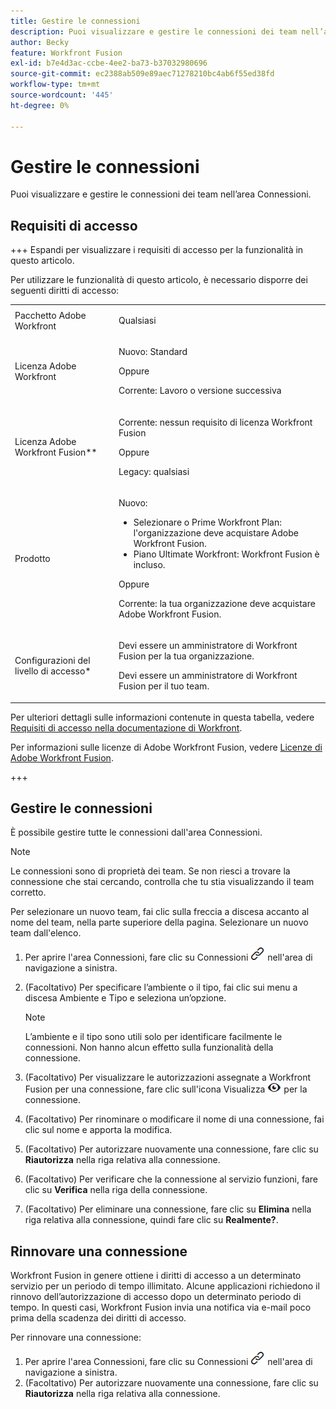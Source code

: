 ```yaml
---
title: Gestire le connessioni
description: Puoi visualizzare e gestire le connessioni dei team nell’area Connessioni.
author: Becky
feature: Workfront Fusion
exl-id: b7e4d3ac-ccbe-4ee2-ba73-b37032980696
source-git-commit: ec2388ab509e89aec71278210bc4ab6f55ed38fd
workflow-type: tm+mt
source-wordcount: '445'
ht-degree: 0%

---
```


# Gestire le connessioni

Puoi visualizzare e gestire le connessioni dei team nell’area Connessioni.

## Requisiti di accesso

+++ Espandi per visualizzare i requisiti di accesso per la funzionalità in questo articolo.

Per utilizzare le funzionalità di questo articolo, è necessario disporre dei seguenti diritti di accesso:

<table style="table-layout:auto">
 <col> 
 <col> 
 <tbody> 
  <tr> 
   <td role="rowheader">Pacchetto Adobe Workfront 
   <td> <p>Qualsiasi</p> </td> 
  </tr> 
  <tr data-mc-conditions=""> 
   <td role="rowheader">Licenza Adobe Workfront</td> 
   <td> <p>Nuovo: Standard</p><p>Oppure</p><p>Corrente: Lavoro o versione successiva</p> </td> 
  </tr> 
  <tr> 
   <td role="rowheader">Licenza Adobe Workfront Fusion**</td> 
   <td>
   <p>Corrente: nessun requisito di licenza Workfront Fusion</p>
   <p>Oppure</p>
   <p>Legacy: qualsiasi </p>
   </td> 
  </tr> 
  <tr> 
   <td role="rowheader">Prodotto</td> 
   <td>
   <p>Nuovo:</p> <ul><li>Selezionare o Prime Workfront Plan: l'organizzazione deve acquistare Adobe Workfront Fusion.</li><li>Piano Ultimate Workfront: Workfront Fusion è incluso.</li></ul>
   <p>Oppure</p>
   <p>Corrente: la tua organizzazione deve acquistare Adobe Workfront Fusion.</p>
   </td> 
  </tr>
  <tr data-mc-conditions=""> 
   <td role="rowheader">Configurazioni del livello di accesso*</td> 
   <td> 
     <p>Devi essere un amministratore di Workfront Fusion per la tua organizzazione.</p>
     <p>Devi essere un amministratore di Workfront Fusion per il tuo team.</p>
   </td> 
  </tr> 
   </td> 
  </tr> 
 </tbody> 
</table>

Per ulteriori dettagli sulle informazioni contenute in questa tabella, vedere [Requisiti di accesso nella documentazione di Workfront](/help/workfront-fusion/references/licenses-and-roles/access-level-requirements-in-documentation.md).

Per informazioni sulle licenze di Adobe Workfront Fusion, vedere [Licenze di Adobe Workfront Fusion](/help/workfront-fusion/set-up-and-manage-workfront-fusion/licensing-operations-overview/license-automation-vs-integration.md).

+++

## Gestire le connessioni

È possibile gestire tutte le connessioni dall&#39;area Connessioni.

>[!NOTE]
>
>Le connessioni sono di proprietà dei team. Se non riesci a trovare la connessione che stai cercando, controlla che tu stia visualizzando il team corretto.
>
>Per selezionare un nuovo team, fai clic sulla freccia a discesa accanto al nome del team, nella parte superiore della pagina. Selezionare un nuovo team dall&#39;elenco.

1. Per aprire l&#39;area Connessioni, fare clic su Connessioni ![icona Connessioni](assets/connections-icon.png) nell&#39;area di navigazione a sinistra.
1. (Facoltativo) Per specificare l’ambiente o il tipo, fai clic sui menu a discesa Ambiente e Tipo e seleziona un’opzione.

   >[!NOTE]
   >
   >L’ambiente e il tipo sono utili solo per identificare facilmente le connessioni. Non hanno alcun effetto sulla funzionalità della connessione.

1. (Facoltativo) Per visualizzare le autorizzazioni assegnate a Workfront Fusion per una connessione, fare clic sull&#39;icona Visualizza ![Visualizza autorizzazioni di connessione](assets/view-connection-permissions.png) per la connessione.
1. (Facoltativo) Per rinominare o modificare il nome di una connessione, fai clic sul nome e apporta la modifica.
1. (Facoltativo) Per autorizzare nuovamente una connessione, fare clic su **Riautorizza** nella riga relativa alla connessione.
1. (Facoltativo) Per verificare che la connessione al servizio funzioni, fare clic su **Verifica** nella riga della connessione.
1. (Facoltativo) Per eliminare una connessione, fare clic su **Elimina** nella riga relativa alla connessione, quindi fare clic su **Realmente?**.

## Rinnovare una connessione

Workfront Fusion in genere ottiene i diritti di accesso a un determinato servizio per un periodo di tempo illimitato. Alcune applicazioni richiedono il rinnovo dell’autorizzazione di accesso dopo un determinato periodo di tempo. In questi casi, Workfront Fusion invia una notifica via e-mail poco prima della scadenza dei diritti di accesso.

Per rinnovare una connessione:

1. Per aprire l&#39;area Connessioni, fare clic su Connessioni ![icona Connessioni](assets/connections-icon.png) nell&#39;area di navigazione a sinistra.
1. (Facoltativo) Per autorizzare nuovamente una connessione, fare clic su **Riautorizza** nella riga relativa alla connessione.
